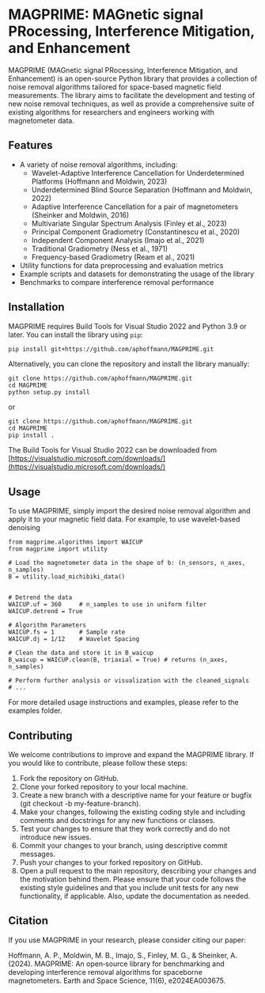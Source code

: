 # MAGPRIME: MAGnetic signal PRocessing, Interference Mitigation, and Enhancement

MAGPRIME (MAGnetic signal PRocessing, Interference Mitigation, and Enhancement) is an open-source Python library that provides a collection of noise removal algorithms tailored for space-based magnetic field measurements. The library aims to facilitate the development and testing of new noise removal techniques, as well as provide a comprehensive suite of existing algorithms for researchers and engineers working with magnetometer data.

## Features

- A variety of noise removal algorithms, including:
  - Wavelet-Adaptive Interference Cancellation for Underdetermined Platforms (Hoffmann and Moldwin, 2023)
  - Underdetermined Blind Source Separation (Hoffmann and Moldwin, 2022)
  - Adaptive Interference Cancellation for a pair of magnetometers (Sheinker and Moldwin, 2016)
  - Multivariate Singular Spectrum Analysis (Finley et al., 2023)
  - Principal Component Gradiometry (Constantinescu et al., 2020)
  - Independent Component Analysis (Imajo et al., 2021)
  - Traditional Gradiometry (Ness et al., 1971)
  - Frequency-based Gradiometry (Ream et al., 2021)
- Utility functions for data preprocessing and evaluation metrics
- Example scripts and datasets for demonstrating the usage of the library
- Benchmarks to compare interference removal performance

## Installation

MAGPRIME requires Build Tools for Visual Studio 2022 and Python 3.9 or later. You can install the library using `pip`:

```bash
pip install git+https://github.com/aphoffmann/MAGPRIME.git

```
Alternatively, you can clone the repository and install the library manually:

```
git clone https://github.com/aphoffmann/MAGPRIME.git
cd MAGPRIME
python setup.py install
```
or 
```
git clone https://github.com/aphoffmann/MAGPRIME.git
cd MAGPRIME
pip install .
```

The Build Tools for Visual Studio 2022 can be downloaded from [https://visualstudio.microsoft.com/downloads/](https://visualstudio.microsoft.com/downloads/)

## Usage
To use MAGPRIME, simply import the desired noise removal algorithm and apply it to your magnetic field data. For example, to use wavelet-based denoising


```
from magprime.algorithms import WAICUP
from magprime import utility

# Load the magnetometer data in the shape of b: (n_sensors, n_axes, n_samples)
B = utility.load_michibiki_data()


# Detrend the data
WAICUP.uf = 360     # n_samples to use in uniform filter
WAICUP.detrend = True

# Algorithm Parameters
WAICUP.fs = 1       # Sample rate
WAICUP.dj = 1/12    # Wavelet Spacing

# Clean the data and store it in B_waicup
B_waicup = WAICUP.clean(B, triaxial = True) # returns (n_axes, n_samples)

# Perform further analysis or visualization with the cleaned_signals
# ...
```
For more detailed usage instructions and examples, please refer to the examples folder.

## Contributing
We welcome contributions to improve and expand the MAGPRIME library. If you would like to contribute, please follow these steps:

1. Fork the repository on GitHub.
2. Clone your forked repository to your local machine.
3. Create a new branch with a descriptive name for your feature or bugfix (git checkout -b my-feature-branch).
4. Make your changes, following the existing coding style and including comments and docstrings for any new functions or classes.
5. Test your changes to ensure that they work correctly and do not introduce new issues.
6. Commit your changes to your branch, using descriptive commit messages.
7. Push your changes to your forked repository on GitHub.
8. Open a pull request to the main repository, describing your changes and the motivation behind them.
Please ensure that your code follows the existing style guidelines and that you include unit tests for any new functionality, if applicable. Also, update the documentation as needed.


## Citation
If you use MAGPRIME in your research, please consider citing our paper:

Hoffmann, A. P., Moldwin, M. B., Imajo, S., Finley, M. G., & Sheinker, A. (2024). MAGPRIME: An open‐source library for benchmarking and developing interference removal algorithms for spaceborne magnetometers. Earth and Space Science, 11(6), e2024EA003675.
